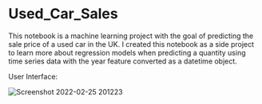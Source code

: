 # Used_Car_Sales
This notebook is a machine learning project with the goal of predicting the sale price of a used car in the UK. I created this notebook as a side project to learn more about regression models when predicting a quantity using time series data with the year feature converted as a datetime object.

User Interface:

![Screenshot 2022-02-25 201223](https://user-images.githubusercontent.com/79055002/155822718-77b7d8eb-3cca-48ac-96e7-907b01ae0870.png)
